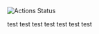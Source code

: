 ![Actions Status](https://github.com/aleksandrtikhonov/yamdb_final/actions/workflows/main.yml/badge.svg)

test
test
test
test
test
test
test
